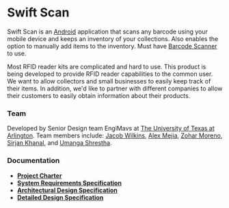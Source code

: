 # Swift Scan
Swift Scan is an [Android](https://developer.android.com/studio) application that scans any barcode using your mobile device and keeps an inventory of your collections. Also enables the option to manually add items to the inventory. Must have [Barcode Scanner](https://play.google.com/store/apps/details?id=com.google.zxing.client.android&hl=en_US) to use.

Most RFID reader kits are complicated and hard to use. This product is being developed to provide RFID reader capabilities to the common user. We want to allow collectors and small businesses to easily keep track of their items. In addition, we'd like to partner with different companies to allow their customers to easily obtain information about their products.

### Team
Developed by Senior Design team EngiMavs at [The University of Texas at Arlington](https://www.uta.edu/).
Team members include: [Jacob Wilkins](https://github.com/JacobAWilkins), [Alex Mejia](https://github.com/AlexMT96), [Zohar Moreno](https://github.com/Zohar08), [Sirjan Khanal](https://github.com/sirjankhanal), and [Umanga Shrestha](https://github.com/umanga-shrestha).

### Documentation
* **[Project Charter](https://github.com/JacobAWilkins/Swift-Scan-Specifications/blob/master/project%20charter%20latex/project_charter_latex.pdf)**
* **[System Requirements Specification](https://github.com/JacobAWilkins/Swift-Scan-Specifications/blob/master/system%20requirements%20specification%20latex/system_requirements_specification.pdf)**
* **[Architectural Design Specification](https://github.com/JacobAWilkins/Swift-Scan-Specifications/blob/master/architectural%20design%20specification%20latex/architectural_design_specification.pdf)**
* **[Detailed Design Specification](https://github.com/JacobAWilkins/Swift-Scan-Specifications/blob/master/detailed%20design%20specification%20latex/detailed_design_specification_latex.pdf)**
